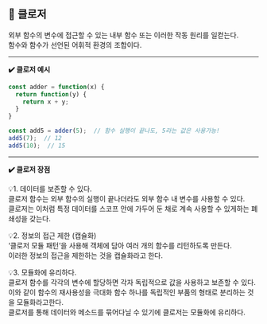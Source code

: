 ## 📌 클로저
외부 함수의 변수에 접근할 수 있는 내부 함수 또는 이러한 작동 원리를 일컫는다.   
함수와 함수가 선언된 어휘적 환경의 조합이다.

---
**✔️ 클로저 예시**
```javascript
const adder = function(x) {
  return function(y) {
    return x + y;
  }
}

const add5 = adder(5);  // 함수 실행이 끝나도, 5라는 값은 사용가능!
add5(7);  // 12
add5(10);  // 15
```
---
**✔️ 클로저 장점**   

💡1. 데이터를 보존할 수 있다.   
클로저 함수는 외부 함수의 실행이 끝나더라도 외부 함수 내 변수를 사용할 수 있다.   
클로저는 이처럼 특정 데이터를 스코프 안에 가두어 둔 채로 계속 사용할 수 있게하는 폐쇄성을 갖는다.   

💡2. 정보의 접근 제한 (캡슐화)   
‘클로저 모듈 패턴’을 사용해 객체에 담아 여러 개의 함수를 리턴하도록 만든다.   
이러한 정보의 접근을 제한하는 것을 캡슐화라고 한다.   

💡3. 모듈화에 유리하다.   
클로저 함수를 각각의 변수에 할당하면 각자 독립적으로 값을 사용하고 보존할 수 있다.   
이와 같이 함수의 재사용성을 극대화 함수 하나를 독립적인 부품의 형태로 분리하는 것을 모듈화라고한다.   
클로저를 통해 데이터와 메소드를 묶어다닐 수 있기에 클로저는 모듈화에 유리하다.
